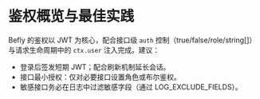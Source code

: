 # 鉴权概览与最佳实践

Befly 的鉴权以 JWT 为核心，配合接口级 `auth` 控制（true/false/role/string[]）与请求生命周期中的 `ctx.user` 注入完成。建议：

-   登录后签发短期 JWT；配合刷新机制延长会话。
-   接口最小授权：仅对必要接口设置角色或布尔鉴权。
-   敏感接口务必在日志中过滤敏感字段（通过 LOG_EXCLUDE_FIELDS）。
